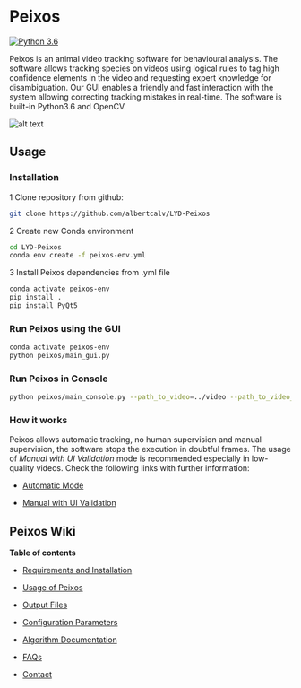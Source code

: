 # Peixos
[![Python 3.6](https://img.shields.io/badge/python-3.6-blue.svg)](https://www.python.org/downloads/release/python-360/)

Peixos is an animal video tracking software for behavioural analysis. The software allows tracking species on videos using logical rules to tag high confidence elements in the video and requesting expert knowledge for disambiguation. Our GUI enables a friendly and fast interaction with the system allowing correcting tracking mistakes in real-time. The software is built-in Python3.6 and OpenCV.

![alt text](
https://github.com/albertcalv/LYD-Peixos/blob/master/doc/main_peixos.png?raw=true)

## Usage

### Installation 
1 Clone repository from github: 
```bash
git clone https://github.com/albertcalv/LYD-Peixos
```

2 Create new Conda environment
````bash
cd LYD-Peixos
conda env create -f peixos-env.yml
````

3 Install Peixos dependencies from .yml file
````bash
conda activate peixos-env
pip install .  
pip install PyQt5
````

### Run Peixos using the GUI 
````bash
conda activate peixos-env
python peixos/main_gui.py
````

### Run Peixos in Console 
````bash
python peixos/main_console.py --path_to_video=../video --path_to_video_back=../video_background --num_of_elements=num_of_elements
````

### How it works 
Peixos allows automatic tracking, no human supervision and manual supervision, the software stops the execution in doubtful frames.  The usage of _Manual with UI Validation_ mode is recommended especially in low-quality videos. Check the following links with further information: 

-  [Automatic Mode](https://github.com/albertcalv/LYD-Peixos/wiki/Usage#how-it-works-automatic-tracking)  

-  [Manual with UI Validation](https://github.com/albertcalv/LYD-Peixos/wiki/Usage#how-it-works-ui-validation)


## Peixos Wiki

**Table of contents**
-  [Requirements and Installation](https://github.com/albertcalv/LYD-Peixos/wiki/requirements-and-Installation)  
  
-  [Usage of Peixos](https://github.com/albertcalv/LYD-Peixos/wiki/Usage)
  
-  [Output Files](https://github.com/albertcalv/LYD-Peixos/wiki/Output) 
  
-  [Configuration Parameters](https://github.com/albertcalv/LYD-Peixos/wiki/Configuration) 

-  [Algorithm Documentation](https://github.com/albertcalv/LYD-Peixos/wiki/Algorithm-Documentation) 
  
-  [FAQs](https://github.com/albertcalv/LYD-Peixos/wiki/FAQs)
  
-  [Contact](https://github.com/albertcalv/LYD-Peixos/wiki/Contact)
